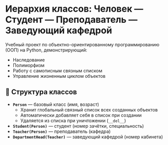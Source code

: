 # Иерархия классов: Человек — Студент — Преподаватель — Заведующий кафедрой

Учебный проект по объектно-ориентированному программированию (ООП) на Python, демонстрирующий:
- Наследование
- Полиморфизм
- Работу с самописным связным списком
- Управление жизненным циклом объектов

## 🧩 Структура классов

- **`Person`** — базовый класс (имя, возраст)  
  - Хранит глобальный связный список всех созданных объектов  
  - Автоматически добавляет себя в список при создании  
  - Удаляется из списка при уничтожении (`__del__`)
- **`Student(Person)`** — студент (номер зачётки, специальность)
- **`Teacher(Person)`** — преподаватель (кафедра)
- **`DepartmentHead(Teacher)`** — заведующий кафедрой (номер кабинета)
